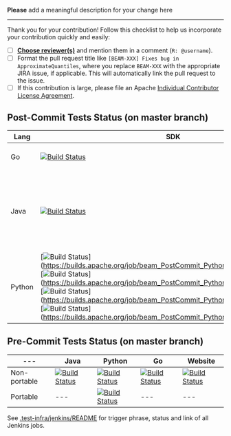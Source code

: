**Please** add a meaningful description for your change here

------------------------

Thank you for your contribution! Follow this checklist to help us incorporate your contribution quickly and easily:

 - [ ] [**Choose reviewer(s)**](https://beam.apache.org/contribute/#make-your-change) and mention them in a comment (`R: @username`).
 - [ ] Format the pull request title like `[BEAM-XXX] Fixes bug in ApproximateQuantiles`, where you replace `BEAM-XXX` with the appropriate JIRA issue, if applicable. This will automatically link the pull request to the issue.
 - [ ] If this contribution is large, please file an Apache [Individual Contributor License Agreement](https://www.apache.org/licenses/icla.pdf).

Post-Commit Tests Status (on master branch)
------------------------------------------------------------------------------------------------

Lang | SDK | Apex | Dataflow | Flink | Gearpump | Samza | Spark
--- | --- | --- | --- | --- | --- | --- | ---
Go | [![Build Status](https://builds.apache.org/job/beam_PostCommit_Go/lastCompletedBuild/badge/icon)](https://builds.apache.org/job/beam_PostCommit_Go/lastCompletedBuild/) | --- | --- | [![Build Status](https://builds.apache.org/job/beam_PostCommit_Go_VR_Flink/lastCompletedBuild/badge/icon)](https://builds.apache.org/job/beam_PostCommit_Go_VR_Flink/lastCompletedBuild/) | --- | --- | [![Build Status](https://builds.apache.org/job/beam_PostCommit_Go_VR_Spark/lastCompletedBuild/badge/icon)](https://builds.apache.org/job/beam_PostCommit_Go_VR_Spark/lastCompletedBuild/)
Java | [![Build Status](https://builds.apache.org/job/beam_PostCommit_Java/lastCompletedBuild/badge/icon)](https://builds.apache.org/job/beam_PostCommit_Java/lastCompletedBuild/) | [![Build Status](https://builds.apache.org/job/beam_PostCommit_Java_ValidatesRunner_Apex/lastCompletedBuild/badge/icon)](https://builds.apache.org/job/beam_PostCommit_Java_ValidatesRunner_Apex/lastCompletedBuild/) | [![Build Status](https://builds.apache.org/job/beam_PostCommit_Java_ValidatesRunner_Dataflow/lastCompletedBuild/badge/icon)](https://builds.apache.org/job/beam_PostCommit_Java_ValidatesRunner_Dataflow/lastCompletedBuild/) | [![Build Status](https://builds.apache.org/job/beam_PostCommit_Java_ValidatesRunner_Flink/lastCompletedBuild/badge/icon)](https://builds.apache.org/job/beam_PostCommit_Java_ValidatesRunner_Flink/lastCompletedBuild/)<br>[![Build Status](https://builds.apache.org/job/beam_PostCommit_Java_PVR_Flink_Batch/lastCompletedBuild/badge/icon)](https://builds.apache.org/job/beam_PostCommit_Java_PVR_Flink_Batch/lastCompletedBuild/)<br>[![Build Status](https://builds.apache.org/job/beam_PostCommit_Java_PVR_Flink_Streaming/lastCompletedBuild/badge/icon)](https://builds.apache.org/job/beam_PostCommit_Java_PVR_Flink_Streaming/lastCompletedBuild/) | [![Build Status](https://builds.apache.org/job/beam_PostCommit_Java_ValidatesRunner_Gearpump/lastCompletedBuild/badge/icon)](https://builds.apache.org/job/beam_PostCommit_Java_ValidatesRunner_Gearpump/lastCompletedBuild/) | [![Build Status](https://builds.apache.org/job/beam_PostCommit_Java_ValidatesRunner_Samza/lastCompletedBuild/badge/icon)](https://builds.apache.org/job/beam_PostCommit_Java_ValidatesRunner_Samza/lastCompletedBuild/) | [![Build Status](https://builds.apache.org/job/beam_PostCommit_Java_ValidatesRunner_Spark/lastCompletedBuild/badge/icon)](https://builds.apache.org/job/beam_PostCommit_Java_ValidatesRunner_Spark/lastCompletedBuild/)<br>[![Build Status](https://builds.apache.org/job/beam_PostCommit_Java_PVR_Spark_Batch/lastCompletedBuild/badge/icon)](https://builds.apache.org/job/beam_PostCommit_Java_PVR_Spark_Batch/lastCompletedBuild/)
Python | [![Build Status](https://builds.apache.org/job/beam_PostCommit_Python2/lastCompletedBuild/badge/icon)] (https://builds.apache.org/job/beam_PostCommit_Python2/lastCompletedBuild/)<br> [![Build Status](https://builds.apache.org/job/beam_PostCommit_Python35/lastCompletedBuild/badge/icon)] (https://builds.apache.org/job/beam_PostCommit_Python35/lastCompletedBuild/)<br> [![Build Status](https://builds.apache.org/job/beam_PostCommit_Python36/lastCompletedBuild/badge/icon)] (https://builds.apache.org/job/beam_PostCommit_Python36/lastCompletedBuild/)<br> [![Build Status](https://builds.apache.org/job/beam_PostCommit_Python37/lastCompletedBuild/badge/icon)] (https://builds.apache.org/job/beam_PostCommit_Python37/lastCompletedBuild/) | --- | [![Build Status](https://builds.apache.org/job/beam_PostCommit_Py_VR_Dataflow/lastCompletedBuild/badge/icon)](https://builds.apache.org/job/beam_PostCommit_Py_VR_Dataflow/lastCompletedBuild/) <br> [![Build Status](https://builds.apache.org/job/beam_PostCommit_Py_ValCont/lastCompletedBuild/badge/icon)](https://builds.apache.org/job/beam_PostCommit_Py_ValCont/lastCompletedBuild/) | [![Build Status](https://builds.apache.org/job/beam_PreCommit_Python_PVR_Flink_Cron/lastCompletedBuild/badge/icon)](https://builds.apache.org/job/beam_PreCommit_Python_PVR_Flink_Cron/lastCompletedBuild/) | --- | --- | [![Build Status](https://builds.apache.org/job/beam_PostCommit_Python_VR_Spark/lastCompletedBuild/badge/icon)](https://builds.apache.org/job/beam_PostCommit_Python_VR_Spark/lastCompletedBuild/)

Pre-Commit Tests Status (on master branch)
------------------------------------------------------------------------------------------------

--- |Java | Python | Go | Website
--- | --- | --- | --- | ---
Non-portable | [![Build Status](https://builds.apache.org/job/beam_PreCommit_Java_Cron/lastCompletedBuild/badge/icon)](https://builds.apache.org/job/beam_PreCommit_Java_Cron/lastCompletedBuild/) | [![Build Status](https://builds.apache.org/job/beam_PreCommit_Python_Cron/lastCompletedBuild/badge/icon)](https://builds.apache.org/job/beam_PreCommit_Python_Cron/lastCompletedBuild/) | [![Build Status](https://builds.apache.org/job/beam_PreCommit_Go_Cron/lastCompletedBuild/badge/icon)](https://builds.apache.org/job/beam_PreCommit_Go_Cron/lastCompletedBuild/) | [![Build Status](https://builds.apache.org/job/beam_PreCommit_Website_Cron/lastCompletedBuild/badge/icon)](https://builds.apache.org/job/beam_PreCommit_Website_Cron/lastCompletedBuild/) 
Portable | --- | [![Build Status](https://builds.apache.org/job/beam_PreCommit_Portable_Python_Cron/lastCompletedBuild/badge/icon)](https://builds.apache.org/job/beam_PreCommit_Portable_Python_Cron/lastCompletedBuild/) | --- | ---

See [.test-infra/jenkins/README](https://github.com/apache/beam/blob/master/.test-infra/jenkins/README.md) for trigger phrase, status and link of all Jenkins jobs.
